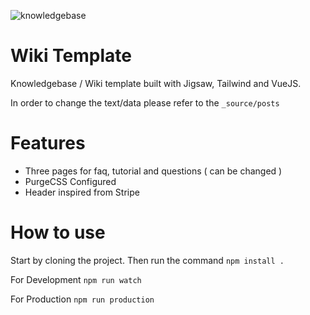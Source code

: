 ![knowledgebase](https://user-images.githubusercontent.com/11158157/70286448-81b2cc80-17cb-11ea-8c8c-b99030abdfbd.png)

# Wiki Template
Knowledgebase / Wiki template built with Jigsaw, Tailwind and VueJS.

 In order to change the text/data please refer to the ``` _source/posts ```

# Features
- Three pages for faq, tutorial and questions ( can be changed )
- PurgeCSS Configured
- Header inspired from Stripe

# How to use
Start by cloning the project. Then run the command
``` npm install . ```

For Development
``` npm run watch ```

For Production
``` npm run production ```
